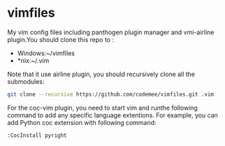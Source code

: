 # vimfiles

My vim config files including panthogen plugin manager and vmi-airline plugin.You should clone this repo to :

- Windows:~/vimfiles
- \*nix:~/.vim

Note that it use airline plugin, you should recursively clone all the submodules:

```bash
git clone --recursive https://github.com/codemee/vimfiles.git .vim
```

For the coc-vim plugin, you need to start vim and runthe following command to add any specific language extentions. For example, you can add Python coc extension with following command:

```vim
:CocInstall pyright
```

